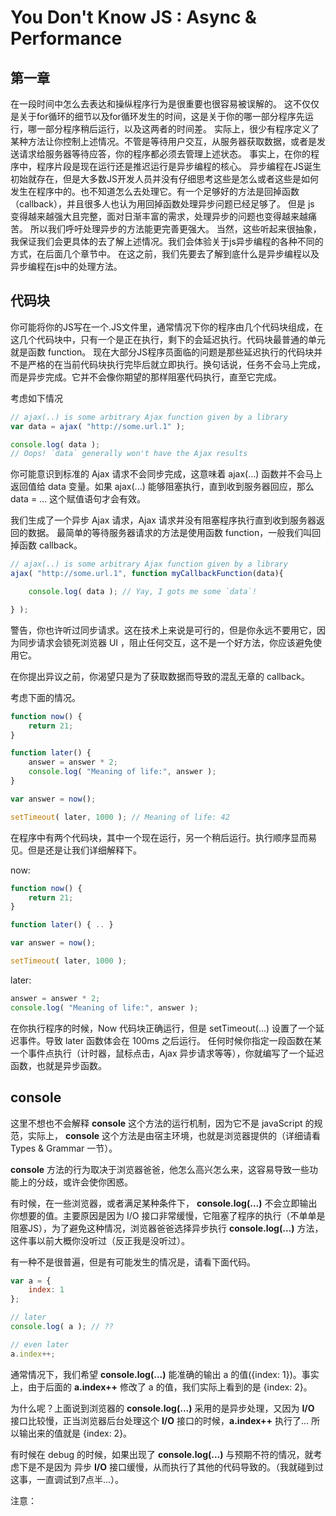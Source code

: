 # You Don't Know JS : Async & Performance
## 第一章
在一段时间中怎么去表达和操纵程序行为是很重要也很容易被误解的。
这不仅仅是关于for循环的细节以及for循环发生的时间，这是关于你的哪一部分程序先运行，哪一部分程序稍后运行，以及这两者的时间差。
实际上，很少有程序定义了某种方法让你控制上述情况。不管是等待用户交互，从服务器获取数据，或者是发送请求给服务器等待应答，你的程序都必须去管理上述状态。
事实上，在你的程序中，程序片段是现在运行还是推迟运行是异步编程的核心。
异步编程在JS诞生初始就存在，但是大多数JS开发人员并没有仔细思考这些是怎么或者这些是如何发生在程序中的。也不知道怎么去处理它。有一个足够好的方法是回掉函数（callback），并且很多人也认为用回掉函数处理异步问题已经足够了。
但是 js 变得越来越强大且完整，面对日渐丰富的需求，处理异步的问题也变得越来越痛苦。
所以我们呼吁处理异步的方法能更完善更强大。
当然，这些听起来很抽象，我保证我们会更具体的去了解上述情况。我们会体验关于js异步编程的各种不同的方式，在后面几个章节中。
在这之前，我们先要去了解到底什么是异步编程以及异步编程在js中的处理方法。
## 代码块
你可能将你的JS写在一个.JS文件里，通常情况下你的程序由几个代码块组成，在这几个代码块中，只有一个是正在执行，剩下的会延迟执行。代码块最普通的单元就是函数 function。
现在大部分JS程序员面临的问题是那些延迟执行的代码块并不是严格的在当前代码块执行完毕后就立即执行。换句话说，任务不会马上完成，而是异步完成。它并不会像你期望的那样阻塞代码执行，直至它完成。

考虑如下情况
``` javaScript
// ajax(..) is some arbitrary Ajax function given by a library
var data = ajax( "http://some.url.1" );

console.log( data );
// Oops! `data` generally won't have the Ajax results
```
你可能意识到标准的 Ajax 请求不会同步完成，这意味着 ajax(...) 函数并不会马上返回值给 data 变量。如果 ajax(...) 能够阻塞执行，直到收到服务器回应，那么 data = ... 这个赋值语句才会有效。

我们生成了一个异步 Ajax 请求，Ajax 请求并没有阻塞程序执行直到收到服务器返回的数据。
最简单的等待服务器请求的方法是使用函数 function，一般我们叫回掉函数 callback。
``` javaScript
// ajax(..) is some arbitrary Ajax function given by a library
ajax( "http://some.url.1", function myCallbackFunction(data){

	console.log( data ); // Yay, I gots me some `data`!

} );
```
警告，你也许听过同步请求。这在技术上来说是可行的，但是你永远不要用它，因为同步请求会锁死浏览器 UI ，阻止任何交互，这不是一个好方法，你应该避免使用它。

在你提出异议之前，你渴望只是为了获取数据而导致的混乱无章的 callback。

考虑下面的情况。
``` javaScript
function now() {
	return 21;
}

function later() {
	answer = answer * 2;
	console.log( "Meaning of life:", answer );
}

var answer = now();

setTimeout( later, 1000 ); // Meaning of life: 42
```
在程序中有两个代码块，其中一个现在运行，另一个稍后运行。执行顺序显而易见。但是还是让我们详细解释下。

now:
``` javaScript
function now() {
	return 21;
}

function later() { .. }

var answer = now();

setTimeout( later, 1000 );
```
later:
``` javaScript
answer = answer * 2;
console.log( "Meaning of life:", answer );
```
在你执行程序的时候，Now 代码块正确运行，但是 setTimeout(...) 设置了一个延迟事件。导致 later 函数体会在 100ms 之后运行。
任何时候你指定一段函数在某一个事件点执行（计时器，鼠标点击，Ajax 异步请求等等），你就编写了一个延迟函数，也就是异步函数。

## console
这里不想也不会解释 **console** 这个方法的运行机制，因为它不是 javaScript 的规范，实际上， **console** 这个方法是由宿主环境，也就是浏览器提供的（详细请看 Types & Grammar 一节）。

**console** 方法的行为取决于浏览器爸爸，他怎么高兴怎么来，这容易导致一些功能上的分歧，或许会使你困惑。

有时候，在一些浏览器，或者满足某种条件下， **console.log(...)** 不会立即输出你想要的值。主要原因是因为 I/O 接口非常缓慢，它阻塞了程序的执行（不单单是阻塞JS），为了避免这种情况，浏览器爸爸选择异步执行 **console.log(...)** 方法，这件事以前大概你没听过（反正我是没听过）。

有一种不是很普遍，但是有可能发生的情况是，请看下面代码。
``` javaScript
var a = {
	index: 1
};

// later
console.log( a ); // ??

// even later
a.index++;
```
通常情况下，我们希望 **console.log(...)** 能准确的输出 a 的值({index: 1})。事实上，由于后面的 **a.index++** 修改了 a 的值，我们实际上看到的是 {index: 2}。

为什么呢？上面说到浏览器的 **console.log(...)** 采用的是异步处理，又因为 **I/O** 接口比较慢，正当浏览器后台处理这个 **I/O** 接口的时候，**a.index++** 执行了... 所以输出来的值就是 {index: 2}。

有时候在 debug 的时候，如果出现了 **console.log(...)** 与预期不符的情况，就考虑下是不是因为 异步 **I/O** 接口缓慢，从而执行了其他的代码导致的。（我就碰到过这事，一直调试到7点半...）。

注意：